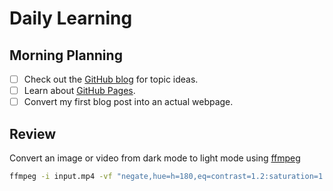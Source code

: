 # Daily Learning
## Morning Planning

- [ ] Check out the [GitHub blog](https://github.blog/) for topic ideas.  
- [ ] Learn about [GitHub Pages](https://skills.github.com/first-day-on-github).  
- [ ] Convert my first blog post into an actual webpage.  

## Review
Convert an image or video from dark mode to light mode using [ffmpeg](https://www.ffmpeg.org)

```bash
ffmpeg -i input.mp4 -vf "negate,hue=h=180,eq=contrast=1.2:saturation=1.1" output.mp4

